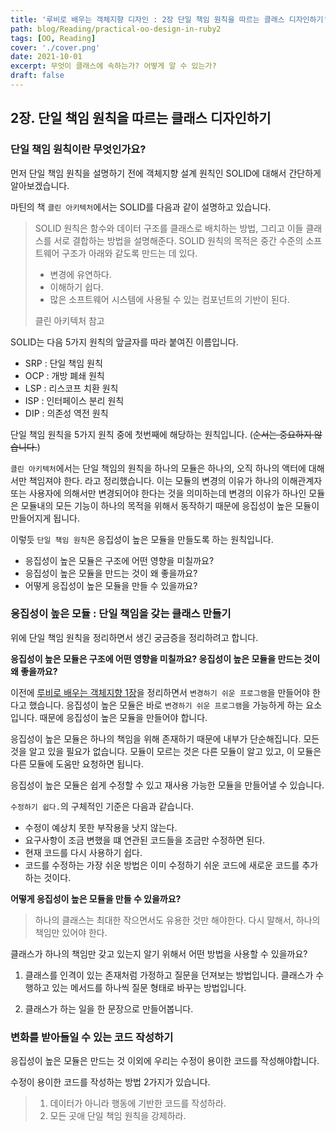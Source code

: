 ```yaml
---
title: '루비로 배우는 객체지향 디자인 : 2장 단일 책임 원칙을 따르는 클래스 디자인하기'
path: blog/Reading/practical-oo-design-in-ruby2
tags: [OO, Reading]
cover: './cover.png'
date: 2021-10-01
excerpt: 무엇이 클래스에 속하는가? 어떻게 알 수 있는가?
draft: false
---
```


## 2장. 단일 책임 원칙을 따르는 클래스 디자인하기

### 단일 책임 원칙이란 무엇인가요?

먼저 단일 책임 원칙을 설명하기 전에 객체지향 설계 원칙인 SOLID에 대해서 간단하게 알아보겠습니다.

마틴의 책 `클린 아키텍처`에서는 SOLID를 다음과 같이 설명하고 있습니다.

> SOLID 원칙은 함수와 데이터 구조를 클래스로 배치하는 방법, 그리고 이들 클래스를 서로 결합하는 방법을 설명해준다.
> SOLID 원칙의 목적은 중간 수준의 소프트웨어 구조가 아래와 같도록 만드는 데 있다.
>
> - 변경에 유연하다.
> - 이해하기 쉽다.
> - 많은 소프트웨어 시스템에 사용될 수 있는 컴포넌트의 기반이 된다.
>
> 클린 아키텍처 참고

SOLID는 다음 5가지 원칙의 앞글자를 따라 붙여진 이름입니다.

- SRP : 단일 책임 원칙
- OCP : 개방 폐쇄 원칙
- LSP : 리스코프 치환 원칙
- ISP : 인터페이스 분리 원칙
- DIP : 의존성 역전 원칙

단일 책임 원칙을 5가지 원칙 중에 첫번째에 해당하는 원칙입니다. (~~순서는 중요하지 않습니다.~~)

`클린 아키텍처`에서는 단일 책임의 원칙을 하나의 모듈은 하나의, 오직 하나의 액터에 대해서만 책임져야 한다. 라고 정리했습니다.
이는 모듈의 변경의 이유가 하나의 이해관계자 또는 사용자에 의해서만 변경되어야 한다는 것을 의미하는데 변경의 이유가 하나인 모듈은 모듈내의 모든 기능이 하나의 목적을 위해서 동작하기 때문에 응집성이 높은 모듈이 만들어지게 됩니다.

이렇듯 `단일 책임 원칙`은 응집성이 높은 모듈을 만들도록 하는 원칙입니다.

- 응집성이 높은 모듈은 구조에 어떤 영향을 미칠까요?
- 응집성이 높은 모듈을 만드는 것이 왜 좋을까요?
- 어떻게 응집성이 높은 모듈을 만들 수 있을까요?

### 응집성이 높은 모듈 : 단일 책임을 갖는 클래스 만들기

위에 단일 책임 원칙을 정리하면서 생긴 궁금증을 정리하려고 합니다.

**응집성이 높은 모듈은 구조에 어떤 영향을 미칠까요? 응집성이 높은 모듈을 만드는 것이 왜 좋을까요?**

이전에 [루비로 배우는 객체지향 1장](https://hyejineee.github.io/blog/Reading/practical-oo-design-in-ruby1)을 정리하면서 `변경하기 쉬운 프로그램`을 만들어야 한다고 했습니다. 응집성이 높은 모듈은 바로 `변경하기 쉬운 프로그램`을 가능하게 하는 요소입니다. 때문에 응집성이 높은 모듈을 만들어야 합니다.

응집성이 높은 모듈은 하나의 책임을 위해 존재하기 때문에 내부가 단순해집니다. 모든 것을 알고 있을 필요가 없습니다. 모듈이 모르는 것은 다른 모듈이 알고 있고, 이 모듈은 다른 모듈에 도움만 요청하면 됩니다.

응집성이 높은 모듈은 쉽게 수정할 수 있고 재사용 가능한 모듈을 만들어낼 수 있습니다.

`수정하기 쉽다.`의 구체적인 기준은 다음과 같습니다.

- 수정이 예상치 못한 부작용을 낫지 않는다.
- 요구사항이 조금 변했을 떄 연관된 코드들을 조금만 수정하면 된다.
- 현재 코드를 다시 사용하기 쉽다.
- 코드를 수정하는 가장 쉬운 방법은 이미 수정하기 쉬운 코드에 새로운 코드를 추가하는 것이다.

**어떻게 응집성이 높은 모듈을 만들 수 있을까요?**

> 하나의 클래스는 최대한 작으면서도 유용한 것만 해야한다. 다시 말해서, 하나의 책임만 있어야 한다.

클래스가 하나의 책임만 갖고 있는지 알기 위해서 어떤 방법을 사용할 수 있을까요?

1. 클래스를 인격이 있는 존재처럼 가정하고 질문을 던져보는 방법입니다.
   클래스가 수행하고 있는 메서드를 하나씩 질문 형태로 바꾸는 방법입니다.

2. 클래스가 하는 일을 한 문장으로 만들어봅니다.

### 변화를 받아들일 수 있는 코드 작성하기

응집성이 높은 모듈은 만드는 것 이외에 우리는 수정이 용이한 코드를 작성해야합니다.

수정이 용이한 코드를 작성하는 방법 2가지가 있습니다.

> 1. 데이터가 아니라 행동에 기반한 코드를 작성하라.
> 2. 모든 곳애 단일 책임 원칙을 강제하라.

